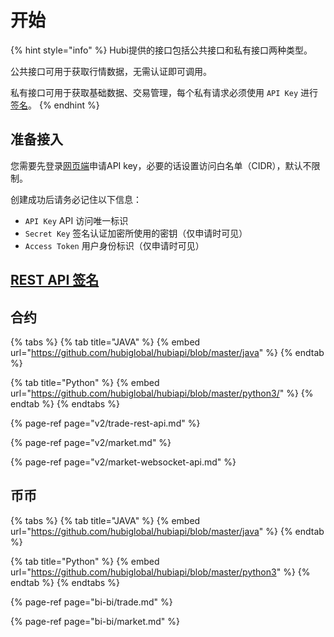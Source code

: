 # 开始

{% hint style="info" %}
Hubi提供的接口包括公共接口和私有接口两种类型。

公共接口可用于获取行情数据，无需认证即可调用。

私有接口可用于获取基础数据、交易管理，每个私有请求必须使用 `API Key` 进行[签名](sign.md)。
{% endhint %}

## 准备接入

您需要先登录[网页端](https://www.hubi.pub/zh/api/setting)申请API key，必要的话设置访问白名单（CIDR），默认不限制。

创建成功后请务必记住以下信息：

* `API Key` API 访问唯一标识
* `Secret Key` 签名认证加密所使用的密钥（仅申请时可见）
* `Access Token` 用户身份标识（仅申请时可见）

## [REST API 签名](sign.md)

## 合约

{% tabs %}
{% tab title="JAVA" %}
{% embed url="https://github.com/hubiglobal/hubiapi/blob/master/java" %}
{% endtab %}

{% tab title="Python" %}
{% embed url="https://github.com/hubiglobal/hubiapi/blob/master/python3/" %}
{% endtab %}
{% endtabs %}

{% page-ref page="v2/trade-rest-api.md" %}

{% page-ref page="v2/market.md" %}

{% page-ref page="v2/market-websocket-api.md" %}

## 币币

{% tabs %}
{% tab title="JAVA" %}
{% embed url="https://github.com/hubiglobal/hubiapi/blob/master/java" %}
{% endtab %}

{% tab title="Python" %}
{% embed url="https://github.com/hubiglobal/hubiapi/blob/master/python3" %}
{% endtab %}
{% endtabs %}

{% page-ref page="bi-bi/trade.md" %}

{% page-ref page="bi-bi/market.md" %}



